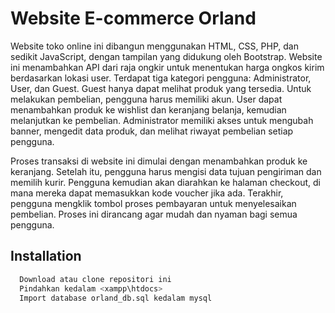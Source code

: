 
# Website E-commerce Orland

Website toko online ini dibangun menggunakan HTML, CSS, PHP, dan sedikit JavaScript, dengan tampilan yang didukung oleh Bootstrap. Website ini menambahkan API dari raja ongkir untuk menentukan harga ongkos kirim berdasarkan lokasi user. Terdapat tiga kategori pengguna: Administrator, User, dan Guest. Guest hanya dapat melihat produk yang tersedia. Untuk melakukan pembelian, pengguna harus memiliki akun. User dapat menambahkan produk ke wishlist dan keranjang belanja, kemudian melanjutkan ke pembelian. Administrator memiliki akses untuk mengubah banner, mengedit data produk, dan melihat riwayat pembelian setiap pengguna.

Proses transaksi di website ini dimulai dengan menambahkan produk ke keranjang. Setelah itu, pengguna harus mengisi data tujuan pengiriman dan memilih kurir. Pengguna kemudian akan diarahkan ke halaman checkout, di mana mereka dapat memasukkan kode voucher jika ada. Terakhir, pengguna mengklik tombol proses pembayaran untuk menyelesaikan pembelian. Proses ini dirancang agar mudah dan nyaman bagi semua pengguna.
## Installation

```bash
  Download atau clone repositori ini
  Pindahkan kedalam <xampp\htdocs>
  Import database orland_db.sql kedalam mysql
```
    
